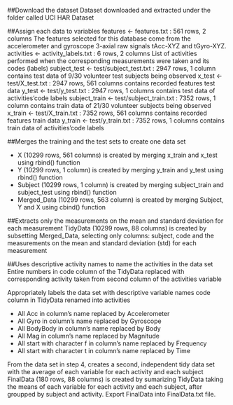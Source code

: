 ##Download the dataset
	Dataset downloaded and extracted under the folder called UCI HAR Dataset

##Assign each data to variables
features <- features.txt : 561 rows, 2 columns
						The features selected for this database come from the accelerometer and gyroscope 3-axial raw signals tAcc-XYZ and tGyro-XYZ.
activities <- activity_labels.txt : 6 rows, 2 columns
							List of activities performed when the corresponding measurements were taken and its codes (labels)
subject_test <- test/subject_test.txt : 2947 rows, 1 column
							contains test data of 9/30 volunteer test subjects being observed
x_test <- test/X_test.txt : 2947 rows, 561 columns
							contains recorded features test data
y_test <- test/y_test.txt : 2947 rows, 1 columns
							contains test data of activities’code labels
subject_train <- test/subject_train.txt : 7352 rows, 1 column
							contains train data of 21/30 volunteer subjects being observed
x_train <- test/X_train.txt : 7352 rows, 561 columns
							contains recorded features train data
y_train <- test/y_train.txt : 7352 rows, 1 columns
							contains train data of activities’code labels

##Merges the training and the test sets to create one data set
- X (10299 rows, 561 columns) is created by merging x_train and x_test using rbind() function
- Y (10299 rows, 1 column) is created by merging y_train and y_test using rbind() function
- Subject (10299 rows, 1 column) is created by merging subject_train and subject_test using rbind() function
- Merged_Data (10299 rows, 563 column) is created by merging Subject, Y and X using cbind() function

##Extracts only the measurements on the mean and standard deviation for each measurement
TidyData (10299 rows, 88 columns) is created by subsetting Merged_Data, selecting only columns: subject, code and the measurements on the mean and standard deviation (std) for each measurement

##Uses descriptive activity names to name the activities in the data set
Entire numbers in code column of the TidyData replaced with corresponding activity taken from second column of the activities variable

Appropriately labels the data set with descriptive variable names
code column in TidyData renamed into activities
- All Acc in column’s name replaced by Accelerometer
- All Gyro in column’s name replaced by Gyroscope
- All BodyBody in column’s name replaced by Body
- All Mag in column’s name replaced by Magnitude
- All start with character f in column’s name replaced by Frequency
- All start with character t in column’s name replaced by Time

From the data set in step 4, creates a second, independent tidy data set with the average of each variable for each activity and each subject
FinalData (180 rows, 88 columns) is created by sumarizing TidyData taking the means of each variable for each activity and each subject, after groupped by subject and activity.
Export FinalData into FinalData.txt file.
